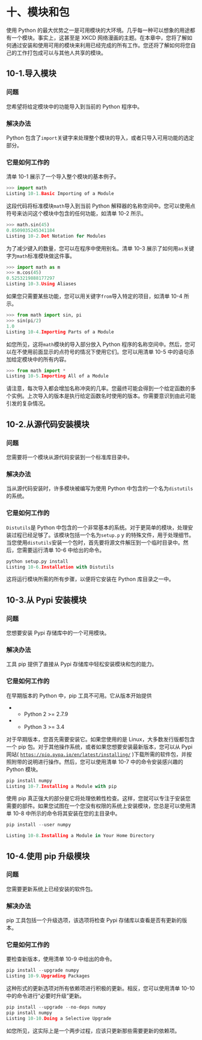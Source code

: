 # 十、模块和包

使用 Python 的最大优势之一是可用模块的大环境。几乎每一种可以想象的用途都有一个模块。事实上，这甚至是 XKCD 网络漫画的主题。在本章中，您将了解如何通过安装和使用可用的模块来利用已经完成的所有工作。您还将了解如何将您自己的工作打包成可以与其他人共享的模块。

## 10-1.导入模块

### 问题

您希望将给定模块中的功能导入到当前的 Python 程序中。

### 解决办法

Python 包含了`import`关键字来处理整个模块的导入，或者只导入可用功能的选定部分。

### 它是如何工作的

清单 10-1 展示了一个导入整个模块的基本例子。

```py
>>> import math
Listing 10-1.Basic Importing of a Module

```

这段代码将标准模块`math`导入到当前 Python 解释器的名称空间中。您可以使用点符号来访问这个模块中包含的任何功能，如清单 10-2 所示。

```py
>>> math.sin(45)
0.8509035245341184
Listing 10-2.Dot Notation for Modules

```

为了减少键入的数量，您可以在程序中使用别名。清单 10-3 展示了如何用`as`关键字为`math`标准模块做这件事。

```py
>>> import math as m
>>> m.cos(45)
0.5253219888177297
Listing 10-3.Using Aliases

```

如果您只需要某些功能，您可以用关键字`from`导入特定的项目，如清单 10-4 所示。

```py
>>> from math import sin, pi
>>> sin(pi/2)
1.0
Listing 10-4.Importing Parts of a Module

```

如您所见，这将`math`模块的导入部分放入 Python 程序的名称空间中。然后，您可以在不使用前面显示的点符号的情况下使用它们。您可以用清单 10-5 中的语句添加给定模块中的所有内容。

```py
>>> from math import *
Listing 10-5.Importing All of a Module

```

请注意，每次导入都会增加名称冲突的几率。您最终可能会得到一个给定函数的多个实例。上次导入的版本是执行给定函数名时使用的版本。你需要意识到由此可能引发的复杂情况。

## 10-2.从源代码安装模块

### 问题

您需要将一个模块从源代码安装到一个标准库目录中。

### 解决办法

当从源代码安装时，许多模块被编写为使用 Python 中包含的一个名为`distutils`的系统。

### 它是如何工作的

`Distutils`是 Python 中包含的一个非常基本的系统。对于更简单的模块，处理安装过程已经足够了。该模块包括一个名为`setup.p` y 的特殊文件，用于处理细节。当您使用`distutils`安装一个包时，首先要将源文件解压到一个临时目录中。然后，您需要运行清单 10-6 中给出的命令。

```py
python setup.py install
Listing 10-6.Installation with Distutils

```

这将运行模块所需的所有步骤，以便将它安装在 Python 库目录之一中。

## 10-3.从 Pypi 安装模块

### 问题

您想要安装 Pypi 存储库中的一个可用模块。

### 解决办法

工具 pip 提供了直接从 Pypi 存储库中轻松安装模块和包的能力。

### 它是如何工作的

在早期版本的 Python 中，pip 工具不可用。它从版本开始提供

*   - Python 2 >= 2.7.9
*   - Python 3 >= 3.4

对于早期版本，您首先需要安装它。如果您使用的是 Linux，大多数发行版都包含一个 pip 包。对于其他操作系统，或者如果您想要安装最新版本，您可以从 Pypi 网站( [`https://pip.pypa.io/en/latest/installing/`](https://pip.pypa.io/en/latest/installing/) )下载所需的软件包，并按照附带的说明进行操作。然后，您可以使用清单 10-7 中的命令安装感兴趣的 Python 模块。

```py
pip install numpy
Listing 10-7.Installing a Module with pip

```

使用 pip 真正强大的部分是它将处理依赖性检查。这样，您就可以专注于安装您需要的部件。如果您试图在一个您没有权限的系统上安装模块，您总是可以使用清单 10-8 中所示的命令将其安装在您的主目录中。

```py
pip install --user numpy

Listing 10-8.Installing a Module in Your Home Directory

```

## 10-4.使用 pip 升级模块

### 问题

您需要更新系统上已经安装的软件包。

### 解决办法

pip 工具包括一个升级选项，该选项将检查 Pypi 存储库以查看是否有更新的版本。

### 它是如何工作的

要检查新版本，使用清单 10-9 中给出的命令。

```py
pip install --upgrade numpy
Listing 10-9.Upgrading Packages

```

这种形式的更新选项对所有依赖项进行积极的更新。相反，您可以使用清单 10-10 中的命令进行“必要时升级”更新。

```py
pip install --upgrade --no-deps numpy
pip install numpy
Listing 10-10.Doing a Selective Upgrade

```

如您所见，这实际上是一个两步过程，应该只更新那些需要更新的依赖项。